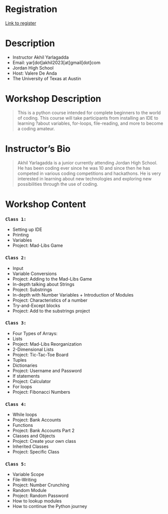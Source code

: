# Registration

[Link to register](https://utexas.zoom.us/meeting/register/tJIrcOquqDgiGdZX9o4UFf8Vkv_IwndSNRvS)

# Description

- Instructor Akhil Yarlagadda
- Email: yar[dot]akhil2023[at]gmail[dot]com
- Jordan High School
- Host: Valere De Anda 
- The University of Texas at Austin 

# Workshop Description
> This is a python course intended for complete beginners to the world of coding. This course will take participants from installing an IDE to learning ?about variables, for-loops, file-reading, and more to become a coding amateur.

# Instructor’s Bio
> Akhil Yarlagadda is a junior currently attending Jordan High School. He has been coding ever since he was 10 and since then he has competed in various coding competitions and hackathons. He is very interested in learning about new technologies and exploring new possibilities through the use of coding.

# Workshop Content 

### `Class 1:`

- Setting up IDE
- Printing
- Variables
- Project: Mad-Libs Game

### `Class 2:`

- Input
- Variable Conversions
- Project: Adding to the Mad-Libs Game
- In-depth talking about Strings
- Project: Substrings
- In-depth with Number Variables + Introduction of Modules
- Project: Characteristics of a number
- Try-and-Except blocks
- Project: Add to the substrings project

### `Class 3:`

- Four Types of Arrays:
- Lists
- Project: Mad-Libs Reorganization
- 2-Dimensional Lists
- Project: Tic-Tac-Toe Board
- Tuples
- Dictionaries
- Project: Username and Password
- If statements
- Project: Calculator
- For loops
- Project: Fibonacci Numbers

### `Class 4:`

- While loops
- Project: Bank Accounts
- Functions
- Project: Bank Accounts Part 2
- Classes and Objects
- Project: Create your own class
- Inherited Classes
- Project: Specific Class

### `Class 5:`

- Variable Scope
- File-Writing
- Project: Number Crunching
- Random Module
- Project: Random Password
- How to lookup modules
- How to continue the Python journey


